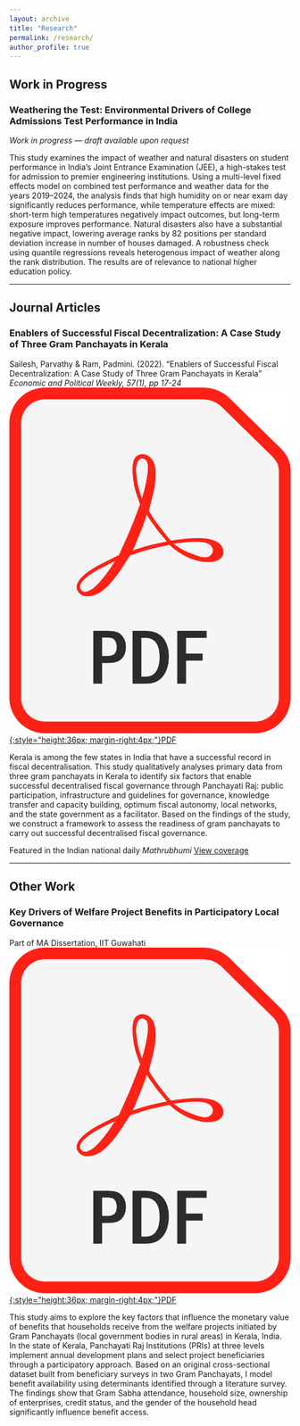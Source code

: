 ```yaml
---
layout: archive
title: "Research"
permalink: /research/
author_profile: true
---
```


## Work in Progress

### Weathering the Test: Environmental Drivers of College Admissions Test Performance in India  
*Work in progress — draft available upon request*

This study examines the impact of weather and natural disasters on student performance in India’s Joint Entrance Examination (JEE), a high-stakes test for admission to premier engineering institutions. Using a multi-level fixed effects model on combined test performance and weather data for the years 2019–2024, the analysis finds that high humidity on or near exam day significantly reduces performance, while temperature effects are mixed: short-term high temperatures negatively impact outcomes, but long-term exposure improves performance. Natural disasters also have a substantial negative impact, lowering average ranks by 82 positions per standard deviation increase in number of houses damaged. A robustness check using quantile regressions reveals heterogenous impact of weather along the rank distribution. The results are of relevance to national higher education policy.

---

## Journal Articles

### Enablers of Successful Fiscal Decentralization: A Case Study of Three Gram Panchayats in Kerala  
Sailesh, Parvathy & Ram, Padmini. (2022). “Enablers of Successful Fiscal Decentralization: A Case Study of Three Gram Panchayats in Kerala” _Economic and Political Weekly, 57(1), pp 17-24_
[![PDF icon](/images/PDF_icon.png){:style="height:36px; margin-right:4px;"}PDF](files/EPW_article.pdf)

Kerala is among the few states in India that have a successful record in fiscal decentralisation. This study qualitatively analyses primary data from three gram panchayats in Kerala to identify six factors that enable successful decentralised fiscal governance through Panchayati Raj: public participation, infrastructure and guidelines for governance, knowledge transfer and capacity building, optimum fiscal autonomy, local networks, and the state government as a facilitator. Based on the findings of the study, we construct a framework to assess the readiness of gram panchayats to carry out successful decentralised fiscal governance.

Featured in the Indian national daily _Mathrubhumi_
[View coverage](https://english.mathrubhumi.com/features/specials/fiscal-decentralisation-in-kerala-and-how-state-fight-for-federalism-with-union-government-db0ce405)

---

## Other Work

### Key Drivers of Welfare Project Benefits in Participatory Local Governance  
Part of MA Dissertation, IIT Guwahati 
[![PDF icon](/images/PDF_icon.png){:style="height:36px; margin-right:4px;"}PDF](files/Dissertation_sample.pdf)

This study aims to explore the key factors that influence the monetary value of benefits that households receive from the welfare projects initiated by Gram Panchayats (local government bodies in rural areas) in Kerala, India. In the state of Kerala, Panchayati Raj Institutions (PRIs) at three levels implement annual development plans and select project beneficiaries through a participatory approach. Based on an original cross-sectional dataset built from beneficiary surveys in two Gram Panchayats, I model benefit availability using determinants identified through a literature survey. The findings show that Gram Sabha attendance, household size, ownership of enterprises, credit status, and the gender of the household head significantly influence benefit access.
